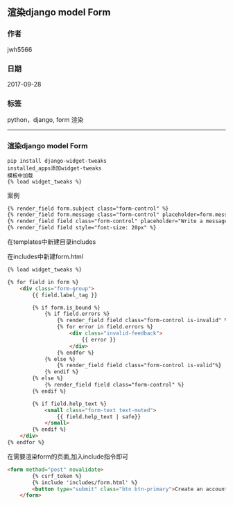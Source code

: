 ## 渲染django model Form
### 作者               
jwh5566                
                
### 日期              
2017-09-28                  
### 标签              
python，django, form 渲染 

---
### 渲染django model Form
    pip install django-widget-tweaks
    installed_apps添加widget-tweaks
    模板中加载
    {% load widget_tweaks %}

案例
```html
{% render_field form.subject class="form-control" %}
{% render_field form.message class="form-control" placeholder=form.message.label %}
{% render_field field class="form-control" placeholder="Write a message!" %}
{% render_field field style="font-size: 20px" %}
```

在templates中新建目录includes

在includes中新建form.html
```html
{% load widget_tweaks %}

{% for field in form %}
    <div class="form-group">
        {{ field.label_tag }}

        {% if form.is_bound %}
            {% if field.errors %}
                {% render_field field class="form-control is-invalid" %}
                {% for error in field.errors %}
                    <div class="invalid-feedback">
                        {{ error }}
                    </div>
                {% endfor %}
            {% else %}
                {% render_field field class="form-control is-valid"%}
            {% endif %}
        {% else %}
            {% render_field field class="form-control" %}
        {% endif %}

        {% if field.help_text %}
            <small class="form-text text-muted">
                {{ field.help_text | safe}}
            </small>
        {% endif %}
    </div>
{% endfor %}
```

在需要渲染form的页面,加入include指令即可
```html
<form method="post" novalidate>
        {% csrf_token %}
        {% include 'includes/form.html' %}
        <button type="submit" class="btn btn-primary">Create an account</button>
    </form>
```
